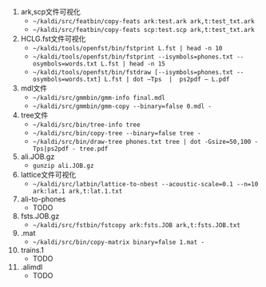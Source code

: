 1. ark,scp文件可视化
    - `~/kaldi/src/featbin/copy-feats ark:test.ark ark,t:test_txt.ark`
    - `~/kaldi/src/featbin/copy-feats scp:test.scp ark,t:test_txt.ark`
2. HCLG.fst文件可视化
    - `~/kaldi/tools/openfst/bin/fstprint L.fst | head -n 10`
    - `~/kaldi/tools/openfst/bin/fstprint --isymbols=phones.txt --osymbols=words.txt L.fst | head -n 15`
    - `~/kaldi/tools/openfst/bin/fstdraw [--isymbols=phones.txt --osymbols=words.txt] L.fst | dot –Tps  |  ps2pdf – L.pdf`
3. mdl文件
    - `~/kaldi/src/gmmbin/gmm-info final.mdl`
    - `~/kaldi/src/gmmbin/gmm-copy --binary=false 0.mdl -`
4. tree文件
    - `~/kaldi/src/bin/tree-info tree`
    - `~/kaldi/src/bin/copy-tree --binary=false tree -`
    - `~/kaldi/src/bin/draw-tree phones.txt tree | dot -Gsize=50,100 -Tps|ps2pdf - tree.pdf`
5. ali.JOB.gz
    - `gunzip ali.JOB.gz`
6. lattice文件可视化
    - `~/kaldi/src/latbin/lattice-to-nbest --acoustic-scale=0.1 --n=10 ark:lat.1 ark,t:lat.1.txt`
7. ali-to-phones
    - TODO
8. fsts.JOB.gz
    - `~/kaldi/src/fstbin/fstcopy ark:fsts.JOB ark,t:fsts.JOB.txt`
9. .mat
    - `~/kaldi/src/bin/copy-matrix binary=false 1.mat -`
10. trains.1
    - TODO
11. .alimdl
    - TODO